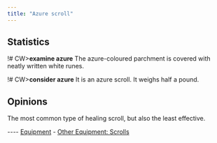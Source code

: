 ```yaml
---
title: "Azure scroll"
---
```


## Statistics

!# CW\>**examine azure**
The azure-coloured parchment is covered with neatly written white
runes.

!# CW\>**consider azure**
It is an azure scroll.
It weighs half a pound.

## Opinions

The most common type of healing scroll, but also the least effective.


---- [Equipment](Equipment "wikilink") - [Other Equipment:
Scrolls](Scroll "wikilink")
